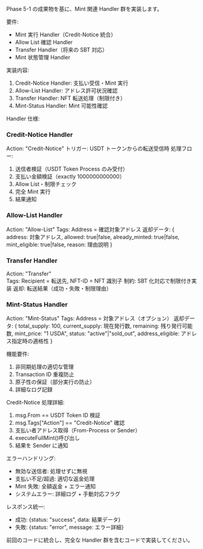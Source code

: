 Phase 5-1 の成果物を基に、Mint 関連 Handler 群を実装します。

要件:

- Mint 実行 Handler（Credit-Notice 統合）
- Allow List 確認 Handler
- Transfer Handler（将来の SBT 対応）
- Mint 状態管理 Handler

実装内容:

1. Credit-Notice Handler: 支払い受信・Mint 実行
2. Allow-List Handler: アドレス許可状況確認
3. Transfer Handler: NFT 転送処理（制限付き）
4. Mint-Status Handler: Mint 可能性確認

Handler 仕様:

### Credit-Notice Handler

Action: "Credit-Notice"
トリガー: USDT トークンからの転送受信時
処理フロー:

1. 送信者検証（USDT Token Process のみ受付）
2. 支払い金額検証（exactly 1000000000000）
3. Allow List・制限チェック
4. 完全 Mint 実行
5. 結果通知

### Allow-List Handler

Action: "Allow-List"
Tags: Address = 確認対象アドレス
返却データ:
{
address: 対象アドレス,
allowed: true|false,
already_minted: true|false,
mint_eligible: true|false,
reason: 理由説明
}

### Transfer Handler

Action: "Transfer"  
Tags: Recipient = 転送先, NFT-ID = NFT 識別子
制約: SBT 化対応で制限付き実装
返却: 転送結果（成功・失敗・制限理由）

### Mint-Status Handler

Action: "Mint-Status"
Tags: Address = 対象アドレス（オプション）
返却データ:
{
total_supply: 100,
current_supply: 現在発行数,
remaining: 残り発行可能数,
mint_price: "1 USDA",
status: "active"|"sold_out",
address_eligible: アドレス指定時の適格性
}

機能要件:

1. 非同期処理の適切な管理
2. Transaction ID 重複防止
3. 原子性の保証（部分実行の防止）
4. 詳細なログ記録

Credit-Notice 処理詳細:

1. msg.From == USDT Token ID 検証
2. msg.Tags["Action"] == "Credit-Notice" 確認
3. 支払い者アドレス取得（From-Process or Sender）
4. executeFullMint()呼び出し
5. 結果を Sender に通知

エラーハンドリング:

- 無効な送信者: 処理せずに無視
- 支払い不足/超過: 適切な返金処理
- Mint 失敗: 全額返金 + エラー通知
- システムエラー: 詳細ログ + 手動対応フラグ

レスポンス統一:

- 成功: {status: "success", data: 結果データ}
- 失敗: {status: "error", message: エラー詳細}

前回のコードに統合し、完全な Handler 群を含むコードで実装してください。
